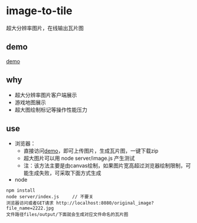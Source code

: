# image-to-tile
超大分辨率图片，在线输出瓦片图

## demo
  [demo](https://zhuguibiao.github.io/image-to-tile/)

## why
- 超大分辨率图片客户端展示
- 游戏地图展示
- 超大图绘制标记等操作性能压力


## use
- 浏览器：
  - 直接访问[demo](https://zhuguibiao.github.io/image-to-tile/)，即可上传图片，生成瓦片图，一键下载zip
  - 超大图片可以用 node server/image.js 产生测试
  - 注：该方法主要是由canvas绘制，如果图片宽高超过浏览器绘制限制，可能生成失败，可采取下面方式生成
- node
```shell
npm install 
node server/index.js 	 // 不要关
浏览器访问或者GET请求 http://localhost:8080/original_image?file_name=2222.jpg
文件路径files/output/下面就会生成对应文件命名的瓦片图
```
